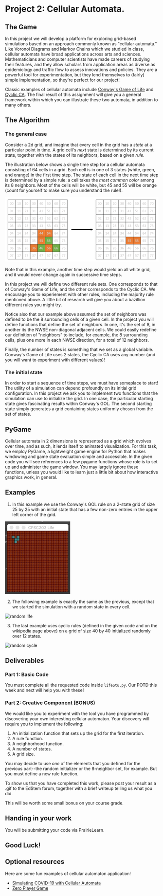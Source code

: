 # Project 2: Cellular Automata. 

## The Game

In this project we will develop a platform for exploring grid-based simulations based on an approach 
commonly known as "cellular automata." Like Voronoi Diagrams and Markov Chains which we studied in 
class, cellular automata have broad applications across arts and sciences. Mathematicians and computer
scientists have made careers of studying their features, and they allow scholars from application areas 
as diverse as epidemiology
and traffic flow to assess innovations and policies. They are a powerful tool for experimentation, but 
they lend themselves to (fairly) simple implementation, so they're perfect for our project!

Classic examples of cellular automata include [Conway's Game of Life](https://en.wikipedia.org/wiki/Conway's_Game_of_Life)
and [Cyclic CA](https://en.wikipedia.org/wiki/Cyclic_cellular_automaton). The final result of this assignment will
give you a general framework within which you can illustrate these two automata, in addition to many others.

## The Algorithm

### The general case
Consider a 2d grid, and imagine that every cell in the grid has a *state* at a particular point in time. A grid cell's
*next* state is determined by its current state, together with the states of its neighbors, based on a given *rule*. 

The illustration below shows a single time step for a cellular automata consisting of 64 cells in a grid. 
Each cell is in one of 3 states (white, green, and orange) in the first time step. The state of each cell in the next
time step is determined by a simple rule:
a cell takes the _most common color_ among its 8 neighbors. Most of
the cells will be white, but 45 and 55 will be orange (count for yourself to make sure you understand the rule!).

![time step illustration](timestep.png)

Note that in this example, another time step would yield an all white grid, and it would never change again in 
successive time steps.

In this project we will define two different rule sets. One corresponds to that of Conway's Game of Life, and the other
corresponds to the Cyclic CA. We encourage you to experiement with other rules, including the majority rule mentioned 
above. A little bit of research will give you about a bazillion different rules you might try.

Notice also that our example above assumed the set of neighbors was defined to be the 8 surrounding cells of a given cell. 
In the
project you will define functions that define the set of neighbors. In one, it's the set of 8, in another its the NWSE 
non-diagonal adjacent cells. We could easily redefine our definition of "neighbors" to include, for example, the 8 
surrounding cells, plus one more in each NWSE direction, for a total of 12 neighbors. 

Finally, the number of states is something that we set as a global variable. Conway's Game of Life uses 2 states, the Cyclic CA uses any number (and you will want to experiment with different values)!

### The initial state

In order to start a sequence of time steps, we must have someplace to start! The utility of a simulation can depend 
profoundly on its initial grid configuration. In this project we ask you to implement two functions that the simulation
can use to initialize the grid. In one case, the particular starting state gives fascinating results within Conway's GOL.
The second starting state simply generates a grid containing states uniformly chosen from the set of states.

## PyGame

Cellular automata in 2 dimensions is represented as a grid which evolves over time, and as such, it lends itself 
to animated visualization. For this task, we employ PyGame, a lightweight game engine for Python that makes windowing
and game state evaluation simple and accessible. In the given code you will see references to a few pygame functions 
whose role is to set up and administer the game window. You may largely ignore these functions, unless you would like
to learn just a little bit about how interactive graphics work, in general. 

## Examples

1. In this example we use the Conway's GOL rule on a 2-state grid of size 25 by 25 with an initial state that has a 
few non-zero 
entries in the upper left corner of the grid.

![glider](glider.gif)

2. The following example is exactly the same as the previous, except that we started the simulation with a random state in
every cell.

![random life](randLife.gif)

3. The last example uses cyclic rules (defined in the given code and on the wikipedia page above) on a grid of size 40 by 40
initialized randomly over 12 states.

![random cycle](cycle12rand.gif)

## Deliverables

### Part 1: Basic Code

You must complete all the requested code inside `lifeStu.py`. Our POTD this week and next will help you with these!

### Part 2: Creative Component (BONUS)

We would like you to experiment with the tool you have programmed by discovering your own interesting cellular automaton. 
Your discovery will require you to implement the following:

1. An initialization function that sets up the grid for the first iteration. 
2. A rule function.
3. A neighborhood function. 
4. A number of states.
5. A grid size. 

You may decide to use *one* of the elements that you defined for the previous part--the random initializer 
or the 8-neighbor set, for example. But you must define a new rule function.

To show us that you have completed this work, please post your result as a .gif to the EdStem forum, together with a 
brief writeup telling us what you did.

This will be worth some small bonus on your course grade.

## Handing in your work

You will be submitting your code via PrairieLearn. 

## Good Luck!

## Optional resources
Here are some fun examples of cellular automaton application!
- [Simulating COVID-19 with Cellular Automata](https://towardsdatascience.com/simulating-covid-19-with-cellular-automata-aeb820910a9)
- [Zero Player Game](https://www.youtube.com/watch?v=N-BbgqOjIqk)








